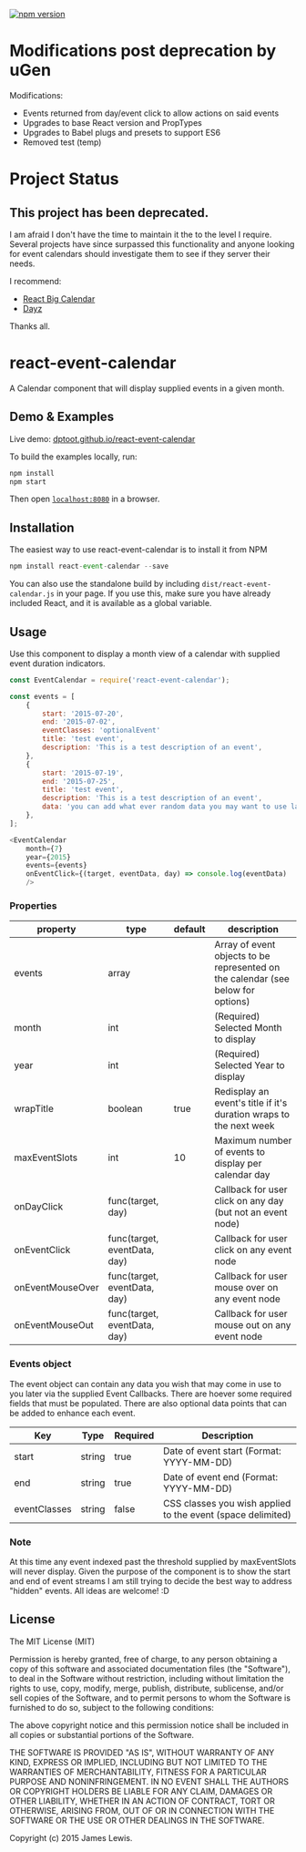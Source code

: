 [![npm version](https://badge.fury.io/js/react-event-calendar.svg)](https://badge.fury.io/js/react-event-calendar)

# Modifications post deprecation by uGen

Modifications:
* Events returned from day/event click to allow actions on said events
* Upgrades to base React version and PropTypes
* Upgrades to Babel plugs and presets to support ES6
* Removed test (temp)


# Project Status
## This project has been deprecated. 

I am afraid I don't have the time to maintain it the to the level I require.  Several projects have since surpassed this functionality and anyone looking for event calendars should investigate them to see if they server their needs.   

I recommend:
* [React Big Calendar](https://github.com/intljusticemission/react-big-calendar)
* [Dayz](https://github.com/nathanstitt/dayz)

Thanks all.



# react-event-calendar
A Calendar component that will display supplied events in a given month. 

## Demo & Examples

Live demo: [dptoot.github.io/react-event-calendar](http://dptoot.github.io/react-event-calendar/)

To build the examples locally, run:

```js
npm install
npm start
```

Then open [`localhost:8080`](http://localhost:8080) in a browser.


## Installation

The easiest way to use react-event-calendar is to install it from NPM



```js
npm install react-event-calendar --save
```
You can also use the standalone build by including `dist/react-event-calendar.js` in your page. If you use this, make sure you have already included React, and it is available as a global variable.


## Usage

Use this component to display a month view of a calendar with supplied event duration indicators.

```js
const EventCalendar = require('react-event-calendar');

const events = [
    {
        start: '2015-07-20',
        end: '2015-07-02',
        eventClasses: 'optionalEvent'
        title: 'test event',
        description: 'This is a test description of an event',
    },
    {
        start: '2015-07-19',
        end: '2015-07-25',
        title: 'test event',
        description: 'This is a test description of an event',
        data: 'you can add what ever random data you may want to use later',
    },
];

<EventCalendar 
    month={7}
    year={2015}
    events={events} 
    onEventClick={(target, eventData, day) => console.log(eventData) 
    />
```

### Properties

| property |type | default | description |
| -------- | ---- | ----------- | ----- |
| events | array |   |Array of event objects to be represented on the calendar (see below for options)|
| month | int |   | (Required) Selected Month to display |
| year | int |   | (Required) Selected Year to display |
| wrapTitle | boolean | true | Redisplay an event's title if it's duration wraps to the next week
| maxEventSlots | int | 10 | Maximum number of events to display per calendar day 
| onDayClick | func(target, day) |   | Callback for user click on any day (but not an event node) |
| onEventClick | func(target, eventData, day) |   | Callback for user click on any event node |
| onEventMouseOver | func(target, eventData, day) |   | Callback for user mouse over on any event node |
| onEventMouseOut | func(target, eventData, day) |   | Callback for user mouse out on any event node |

### Events object 
The event object can contain any data you wish that may come in use to you later via the supplied Event Callbacks.  There are hoever some required fields that must be populated.  There are also optional data points that can be added to enhance each event.

| Key | Type | Required | Description |
| -------- | ---- | ----------- | --------|
| start | string | true | Date of event start (Format: YYYY-MM-DD)|
| end | string | true | Date of event end (Format: YYYY-MM-DD) |
| eventClasses | string | false | CSS classes you wish applied to the event (space delimited) |


### Note
At this time any event indexed past the threshold supplied by maxEventSlots will never display.  Given the purpose of the component is to show the start and end of event streams I am still trying to decide the best way to address "hidden" events.  All ideas are welcome! :D

## License

The MIT License (MIT)

Permission is hereby granted, free of charge, to any person obtaining a copy
of this software and associated documentation files (the "Software"), to deal
in the Software without restriction, including without limitation the rights
to use, copy, modify, merge, publish, distribute, sublicense, and/or sell
copies of the Software, and to permit persons to whom the Software is
furnished to do so, subject to the following conditions:

The above copyright notice and this permission notice shall be included in all
copies or substantial portions of the Software.

THE SOFTWARE IS PROVIDED "AS IS", WITHOUT WARRANTY OF ANY KIND, EXPRESS OR
IMPLIED, INCLUDING BUT NOT LIMITED TO THE WARRANTIES OF MERCHANTABILITY,
FITNESS FOR A PARTICULAR PURPOSE AND NONINFRINGEMENT. IN NO EVENT SHALL THE
AUTHORS OR COPYRIGHT HOLDERS BE LIABLE FOR ANY CLAIM, DAMAGES OR OTHER
LIABILITY, WHETHER IN AN ACTION OF CONTRACT, TORT OR OTHERWISE, ARISING FROM,
OUT OF OR IN CONNECTION WITH THE SOFTWARE OR THE USE OR OTHER DEALINGS IN THE
SOFTWARE.

Copyright (c) 2015 James Lewis.
